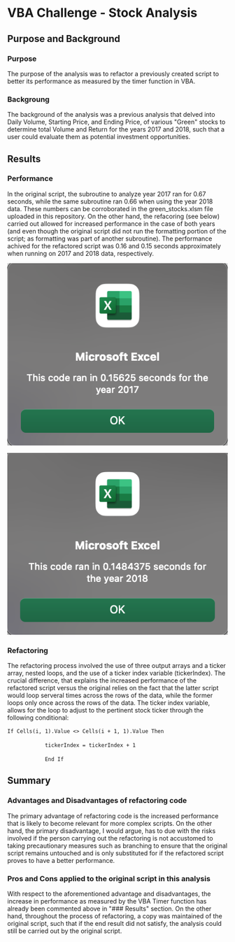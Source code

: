 # VBA Challenge - Stock Analysis

## Purpose and Background

### Purpose

The purpose of the analysis was to refactor a previously created script to better its performance as measured by the timer function in VBA.

### Backgroung

The background of the analysis was a previous analysis that delved into Daily Volume, Starting Price, and Ending Price, of various "Green" stocks to determine total Volume and Return for the years 2017 and 2018, such that a user could evaluate them as potential investment opportunities. 

## Results

### Performance

In the original script, the subroutine to analyze year 2017 ran for 0.67 seconds, while the same subroutine ran 0.66 when using the year 2018 data. These numbers can be corroborated in the green_stocks.xlsm file uploaded in this repository. On the other hand, the refacoring (see below) carried out allowed for increased performance in the case of both years (and even though the original script did not run the formatting portion of the script; as formatting was part of another subroutine). The performance achived for the refactored script was 0.16 and 0.15 seconds approximately when running on 2017 and 2018 data, respectively.

![](Resources/VBA_Challenge_2017.png) 

![](Resources/VBA_Challenge_2018.png)

### Refactoring

The refactoring process involved the use of three output arrays and a ticker array, nested loops, and the use of a ticker index variable (tickerIndex). The crucial difference, that explains the increased performance of the refactored script versus the original relies on the fact that the latter script would loop serveral times across the rows of the data, while the former loops only once across the rows of the data. The ticker index variable, allows for the loop to adjust to the pertinent stock ticker through the following conditional:

```
If Cells(i, 1).Value <> Cells(i + 1, 1).Value Then
            
            tickerIndex = tickerIndex + 1
            
            End If
```

## Summary

### Advantages and Disadvantages of refactoring code

The primary advantage of refactoring code is the increased performance that is likely to become relevant for more complex scripts. On the other hand, the primary disadvantage, I would argue, has to due with the risks involved if the person carrying out the refactoring is not accustomed to taking precautionary measures such as branching to ensure that the original script remains untouched and is only substituted for if the refactored script proves to have a better performance.

### Pros and Cons applied to the original script in this analysis

With respect to the aforementioned advantage and disadvantages, the increase in performance as measured by the VBA Timer function has already been commented above in "### Results" section. On the other hand, throughout the process of refactoring, a copy was maintained of the original script, such that if the end result did not satisfy, the analysis could still be carried out by the original script.







